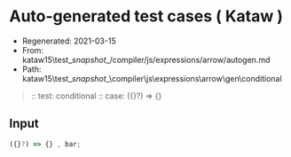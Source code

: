# Auto-generated test cases ( Kataw )
- Regenerated: 2021-03-15
- From: kataw15\test\__snapshot__/compiler/js/expressions/arrow/autogen.md
- Path: kataw15\test\__snapshot__\compiler\js\expressions\arrow\gen\conditional
> :: test: conditional
> :: case: ({}?) => {}
## Input

`````js
({}?) => {} , bar;
`````
